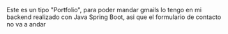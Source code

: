 Este es un tipo "Portfolio", para poder mandar gmails lo tengo en mi backend realizado con Java Spring Boot, asi que el formulario de contacto no va a andar
